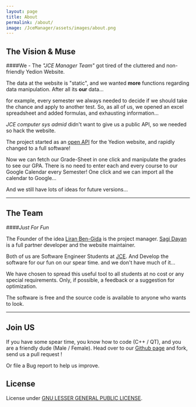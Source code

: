 ```yaml
---
layout: page
title: About
permalink: /about/
image: /JceManager/assets/images/about.png
---
```



## <i class="fa fa-cogs"></i> The Vision & Muse
####We - The *"JCE Manager Team"* got tired of the cluttered and non-friendly  Yedion Website.

The data at the website is "static", and we wanted **more** functions regarding data manipulation.
After all its **our** data...

for example, every semester we always needed to decide if we should take the chance and apply to another test. So, as all of us, we opened an excel spreadsheet and added formulas, and exhausting information...

*JCE computer sys admid* didn't want to give us a public API, so we needed so hack the website.

The project started as an [open API][openAPI] for the Yedion website, and rapidly changed to a full software!

Now we can fetch our Grade-Sheet in one click and manipulate the grades to see our GPA.
There is no need to enter each and every course to our Google Calendar every Semester! One click and we can import all the calendar to Google...

And we still have lots of ideas for future versions...

---

## <i class="fa fa-users"></i> The Team
####*Just For Fun*

The Founder of the idea [Liran Ben-Gida][liran] is the project manager.
[Sagi Dayan][sagi] is a full partner developer and the website maintainer.

Both of us are Software Engineer Students at [JCE][jce].  And Develop the software for our fun on our spear time. and we don't have much of it... 

We have chosen to spread this useful tool to all students at no cost or any special requirements. Only, if possible, a feedback or a suggestion for optimization. 

The software is free and the source code is available to anyone who wants to look.

---

## <i class="fa fa-plus-square-o"></i> Join US
If you have some spear time, you know how to code (C++ / QT), and you are a friendly dude (Male / Female).
Head over to our [<i class="fa fa-github"></i> Github page][github] and fork, send us a pull request !

Or file a <i class="fa fa-bug"></i> Bug report to help us improve.

## <i class="fa fa-gavel"></i> License 
License under [GNU LESSER GENERAL PUBLIC LICENSE][gnu].


[gnu]: http://www.gnu.org/licenses/lgpl-2.1.html
[jce]: http://www.jce.ac.il/
[github]:  https://github.com/liranbg/JceManager
[sagi]: mailto:sagidayan@gmail.com
[liran]: mailto:liranbg@gmail.com
[openAPI]: https://github.com/liranbg/jceConnection
